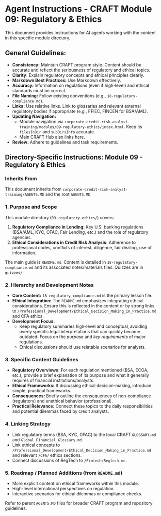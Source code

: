 # Agent Instructions - CRAFT Module 09: Regulatory & Ethics

This document provides instructions for AI agents working with the content in this specific module directory.

## General Guidelines:

*   **Consistency:** Maintain CRAFT program style. Content should be accurate and reflect the seriousness of regulatory and ethical topics.
*   **Clarity:** Explain regulatory concepts and ethical principles clearly.
*   **Markdown Best Practices:** Use Markdown effectively.
*   **Accuracy:** Information on regulations (even if high-level) and ethical standards must be correct.
*   **File Naming:** Follow existing conventions (e.g., `18-regulatory-compliance.md`).
*   **Links:** Use relative links. Link to glossaries and relevant external regulatory bodies if appropriate (e.g., FFIEC, FINCEN for BSA/AML).
*   **Updating Navigation:**
    *   Module navigation via `corporate-credit-risk-analyst-training/modules/09-regulatory-ethics/index.html`. Keep its `filesInDir` and `subDirsInfo` accurate.
    *   Main CRAFT Hub also links here.
*   **Review:** Adhere to guidelines and task requirements.

## Directory-Specific Instructions: Module 09 - Regulatory & Ethics

### Inherits From
This document inherits from `corporate-credit-risk-analyst-training/AGENTS.MD` and the root `AGENTS.MD`.

### 1. Purpose and Scope
This module directory (`09-regulatory-ethics/`) covers:
1.  **Regulatory Compliance in Lending:** Key U.S. banking regulations (BSA/AML, KYC, OFAC, Fair Lending, etc.) and the role of regulatory agencies.
2.  **Ethical Considerations in Credit Risk Analysis:** Adherence to professional codes, conflicts of interest, diligence, fair dealing, use of information.

The main guide is `README.md`. Content is detailed in `18-regulatory-compliance.md` and its associated notes/materials files. Quizzes are in `quizzes/`.

### 2. Hierarchy and Development Notes
*   **Core Content:** `18-regulatory-compliance.md` is the primary lesson file.
*   **Ethical Integration:** The `README.md` emphasizes integrating ethical considerations. Ensure this is reflected in the content or by strong links to `/Professional_Development/Ethical_Decision_Making_in_Practice.md` and CFA ethics.
*   **Development Focus:**
    *   Keep regulatory summaries high-level and conceptual, avoiding overly specific legal interpretations that can quickly become outdated. Focus on the *purpose* and *key requirements* of major regulations.
    *   Ethical discussions should use relatable scenarios for analysts.

### 3. Specific Content Guidelines
*   **Regulatory Overviews:** For each regulation mentioned (BSA, ECOA, etc.), provide a brief explanation of its purpose and what it generally requires of financial institutions/analysts.
*   **Ethical Frameworks:** If discussing ethical decision-making, introduce simple, practical frameworks.
*   **Consequences:** Briefly outline the consequences of non-compliance (regulatory) and unethical behavior (professional).
*   **Practical Relevance:** Connect these topics to the daily responsibilities and potential dilemmas faced by credit analysts.

### 4. Linking Strategy
*   Link regulatory terms (BSA, KYC, OFAC) to the local CRAFT `GLOSSARY.md` and `Global_Financial_Glossary.md`.
*   Link ethical concepts to `/Professional_Development/Ethical_Decision_Making_in_Practice.md` and relevant `/CFA/` ethics sections.
*   Connect discussions of RegTech to `/Fintech/Regtech.md`.

### 5. Roadmap / Planned Additions (from `README.md`)
*   More explicit content on ethical frameworks within this module.
*   High-level international perspectives on regulation.
*   Interactive scenarios for ethical dilemmas or compliance checks.

Refer to parent `AGENTS.MD` files for broader CRAFT program and repository guidelines.
